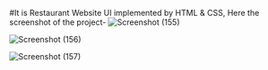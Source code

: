 #It is Restaurant Website UI  implemented by HTML & CSS, Here the screenshot of the project-
![Screenshot (155)](https://github.com/user-attachments/assets/1683b9d3-a9c3-478e-8a6f-cdffe573576d)


![Screenshot (156)](https://github.com/user-attachments/assets/55b74ada-35a7-4716-a474-f5f6fb45fa15)

![Screenshot (157)](https://github.com/user-attachments/assets/bbc6c4ac-d6c8-4f04-9661-83f255884f82)
